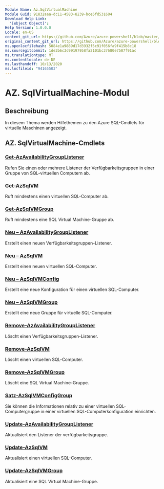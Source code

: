```yaml
---
Module Name: Az.SqlVirtualMachine
Module Guid: 91832aaa-dc11-4583-8239-bce5fd531604
Download Help Link:
  '[object Object]': 
Help Version: 1.0.0.0
Locale: en-US
content_git_url: https://github.com/Azure/azure-powershell/blob/master/src/SqlVirtualMachine/SqlVirtualMachine/help/Az.SqlVirtualMachine.md
original_content_git_url: https://github.com/Azure/azure-powershell/blob/master/src/SqlVirtualMachine/SqlVirtualMachine/help/Az.SqlVirtualMachine.md
ms.openlocfilehash: 5084e1a9889d17d3932f5c91f056fa9f415b8c18
ms.sourcegitcommit: 1de2b6c3c99197958fa2101bc37680e7507f91ac
ms.translationtype: MT
ms.contentlocale: de-DE
ms.lasthandoff: 10/13/2020
ms.locfileid: "94165503"
---
```

# AZ. SqlVirtualMachine-Modul
## Beschreibung
In diesem Thema werden Hilfethemen zu den Azure SQL-Cmdlets für virtuelle Maschinen angezeigt.

## AZ. SqlVirtualMachine-Cmdlets
### [Get-AzAvailabilityGroupListener](Get-AzAvailabilityGroupListener.md)
Rufen Sie einen oder mehrere Listener der Verfügbarkeitsgruppen in einer Gruppe von SQL-virtuellen Computern ab.

### [Get-AzSqlVM](Get-AzSqlVM.md)
Ruft mindestens einen virtuellen SQL-Computer ab.

### [Get-AzSqlVMGroup](Get-AzSqlVMGroup.md)
Ruft mindestens eine SQL Virtual Machine-Gruppe ab.

### [Neu – AzAvailabilityGroupListener](New-AzAvailabilityGroupListener.md)
Erstellt einen neuen Verfügbarkeitsgruppen-Listener.

### [Neu – AzSqlVM](New-AzSqlVM.md)
Erstellt einen neuen virtuellen SQL-Computer.

### [Neu – AzSqlVMConfig](New-AzSqlVMConfig.md)
Erstellt eine neue Konfiguration für einen virtuellen SQL-Computer.

### [Neu – AzSqlVMGroup](New-AzSqlVMGroup.md)
Erstellt eine neue Gruppe für virtuelle SQL-Computer.

### [Remove-AzAvailabilityGroupListener](Remove-AzAvailabilityGroupListener.md)
Löscht einen Verfügbarkeitsgruppen-Listener.

### [Remove-AzSqlVM](Remove-AzSqlVM.md)
Löscht einen virtuellen SQL-Computer.

### [Remove-AzSqlVMGroup](Remove-AzSqlVMGroup.md)
Löscht eine SQL Virtual Machine-Gruppe.

### [Satz-AzSqlVMConfigGroup](Set-AzSqlVMConfigGroup.md)
Sie können die Informationen relativ zu einer virtuellen SQL-Computergruppe in einer virtuellen SQL-Computerkonfiguration einrichten.

### [Update-AzAvailabilityGroupListener](Update-AzAvailabilityGroupListener.md)
Aktualisiert den Listener der verfügbarkeitsgruppe.

### [Update-AzSqlVM](Update-AzSqlVM.md)
Aktualisiert einen virtuellen SQL-Computer.

### [Update-AzSqlVMGroup](Update-AzSqlVMGroup.md)
Aktualisiert eine SQL Virtual Machine-Gruppe.

